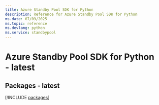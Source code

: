 ```yaml
---
title: Azure Standby Pool SDK for Python
description: Reference for Azure Standby Pool SDK for Python
ms.date: 07/09/2025
ms.topic: reference
ms.devlang: python
ms.service: standbypool
---
```

# Azure Standby Pool SDK for Python - latest
## Packages - latest
[!INCLUDE [packages](standby-pool-index.md)]
